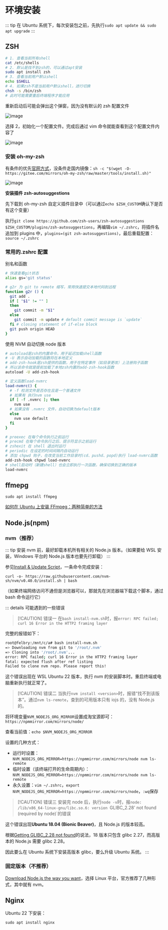 # 环境安装

::: tip
在 Ubuntu 系统下，每次安装包之前，先执行`sudo apt update && sudo apt upgrade`
:::

## ZSH

```bash
# 1. 查看当前所有shell
cat /etc/shells
# 2. 默认是找不到zsh的，可以通过apt安装
sudo apt install zsh
# 3. 查看当前用户默认shell
echo $SHELL
# 4. 如果zsh不是当前用户默认shell，进行切换
chsh -s /bin/zsh
# 此时可能需要重启终端程序才能应用
```

重新启动后可能会弹出这个弹窗，因为没有默认的 zsh 配置文件

![image](https://felbry.github.io/picx-images-hosting/image.7i0b89uk7x.webp)

选择 2，初始化一个配置文件。完成后通过 vim 命令就能查看到这个配置文件内容了

![image](https://felbry.github.io/picx-images-hosting/image.3d4pw5ytfb.webp)

### 安装 oh-my-zsh

有条件的优先[官网方式](https://ohmyz.sh/#install)，没条件走国内镜像：`sh -c "$(wget -O- https://gitee.com/mirrors/oh-my-zsh/raw/master/tools/install.sh)"`

![image](https://felbry.github.io/picx-images-hosting/image.4n7n2hjd9p.webp)

**安装插件 zsh-autosuggestions**

先下载到 oh-my-zsh 自定义插件目录中（可以通过`echo $ZSH_CUSTOM`确认下是否有这个变量）

执行`git clone https://github.com/zsh-users/zsh-autosuggestions $ZSH_CUSTOM/plugins/zsh-autosuggestions`，再编辑`vim ~/.zshrc`，将插件名追加到 plugins 中，`plugins=(git zsh-autosuggestions)`，最后重载配置：`source ~/.zshrc`

### 常用的.zshrc 配置

别名和函数

```bash
# 快速查看git状态
alias gs='git status'

# g2r 为 git to remote 缩写，常用快速提交本地代码到远程
function g2r () {
  git add .
  if [ "$1" != "" ]
  then
    git commit -m "$1"
  else
    git commit -m update # default commit message is `update`
  fi # closing statement of if-else block
  git push origin HEAD
}
```

使用 NVM 自动切换 node 版本

```bash
# autoload是zsh的内置命令，用于延迟加载shell函数
# -U 表示自动加载的函数将在本地定义
# add-zsh-hook是zsh提供的函数，用于在特定事件（如目录更改）上注册钩子函数
# 所以该命令就是提前加载了本地zsh内置的add-zsh-hook函数
autoload -U add-zsh-hook

# 定义函数load-nvmrc
load-nvmrc() {
  # -f 检测文件是否存在且是一个普通文件
  # 如果有 执行nvm use
  if [ -f .nvmrc ]; then
    nvm use
  # 如果没有 .nvmrc 文件，自动切换为default版本
  else
    nvm use default
  fi
}

# preexec 在每个命令执行之前运行
# precmd 在每个命令执行之后、提示符显示之前运行
# zshexit 在 shell 退出时运行
# periodic 在设定的时间间隔内自动运行
# 添加 chpwd 钩子，在改变当前工作目录时(cd、pushd、popd)执行 load-nvmrc函数
add-zsh-hook chpwd load-nvmrc
# shell启动时（新建shell）也会立即执行一次函数，确保切换到正确的版本
load-nvmrc
```

## ffmepg

`sudo apt install ffmpeg`

[如何在 Ubuntu 上安装 FFmpeg：两种简单的方法](https://www.bytezonex.com/archives/100.html)

## Node.js(npm)

### nvm（推荐）

::: tip
安装 nvm 前，最好卸载本机所有相关的 Node.js 版本。（如果要给 WSL 安装，Windows 平台的 Node.js 版本也要先行卸载）
:::

参见[Install & Update Script](https://github.com/nvm-sh/nvm?tab=readme-ov-file#install--update-script)，一条命令完成安装：

`curl -o- https://raw.githubusercontent.com/nvm-sh/nvm/v0.40.0/install.sh | bash`

（如果终端网络访问不通但是浏览器可以，那就先在浏览器端下载这个脚本，通过 bash 命令运行它）

::: details 可能遇到的一些错误

> [!CAUTION] 错误一
> 在`bash install-nvm.sh`时，报`error: RPC failed; curl 16 Error in the HTTP2 framing layer`

完整的报错如下：

```bash
root@felbry:/mnt/c/a# bash install-nvm.sh
=> Downloading nvm from git to '/root/.nvm'
=> Cloning into '/root/.nvm'...
error: RPC failed; curl 16 Error in the HTTP2 framing layer
fatal: expected flush after ref listing
Failed to clone nvm repo. Please report this!
```

这个错误出现在 WSL Ubuntu 22 版本，执行 nvm 的安装脚本时。重启终端或电脑重新执行就正常了。

> [!CAUTION] 错误二
> 当执行`nvm install <version>`时，报错“找不到该版本”。通过`nvm ls-remote`，查到的可用版本只有 iojs 的，没有 Node.js 的。

将环境变量`NVM_NODEJS_ORG_MIRROR`设置成淘宝源即可：`https://npmmirror.com/mirrors/node/`

查看当前值：`echo $NVM_NODEJS_ORG_MIRROR`

设置的几种方式：

- 运行时设置：`NVM_NODEJS_ORG_MIRROR=https://npmmirror.com/mirrors/node nvm ls-remote`
- 临时设置（该终端打开的生命周期内）：`NVM_NODEJS_ORG_MIRROR=https://npmmirror.com/mirrors/node nvm ls-remote`
- 永久设置：`vim ~/.zshrc`，`export NVM_NODEJS_ORG_MIRROR=https://npmmirror.com/mirrors/node`，`:wq`保存

> [!CAUTION] 错误三
> 安装完 node 后，执行`node -v`时，报`node: /lib/x86_64-linux-gnu/libc.so.6: version `GLIBC_2.28' not found (required by node)`的错误

这个错误出现**Ubuntu 18.04 (Bionic Beaver)**，且 Node.js 的版本较高。

根据[Getting GLIBC_2.28 not found](https://stackoverflow.com/questions/72921215/getting-glibc-2-28-not-found)的说法，18 版本只包含 glibc 2.27，而高版本的 Node.js 需要 glibc 2.28。

因此要么在 Ubuntu 系统下安装高版本 glibc，要么升级 Ubuntu 系统。
:::

### 固定版本（不推荐）

[Download Node.js the way you want](https://nodejs.org/en/download/package-manager)，选择 Linux 平台，官方推荐了几种形式，其中就有 nvm。

## Nginx

Ubuntu 22 下安装：

`sudo apt install nginx`
